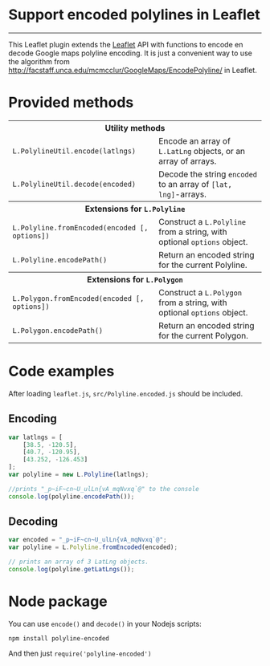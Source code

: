 # Support encoded polylines in Leaflet
--------------------------------------

This Leaflet plugin extends the [Leaflet](https://github.com/CloudMade/Leaflet) API with functions to encode en decode Google maps polyline encoding. It is just a convenient way to use the algorithm from http://facstaff.unca.edu/mcmcclur/GoogleMaps/EncodePolyline/ in Leaflet.

# Provided methods #

<table>
<tr>
	<th colspan="2">Utility methods</th>
</tr>
<tr>
	<td><code>L.PolylineUtil.encode(latlngs)</code></td>
	<td>Encode an array of <code>L.LatLng</code> objects,
	or an array of arrays.</td>
</tr>
<tr>
	<td><code>L.PolylineUtil.decode(encoded)</code></td>
	<td>Decode the string <code>encoded</code> to an array of <code>[lat, lng]</code>-arrays.</td>
</tr>

<tr>
	<th colspan="2">Extensions for <code>L.Polyline</code></th>
</tr>
<tr>
	<td><code>L.Polyline.fromEncoded(encoded [, options])</code></td>
	<td>Construct a <code>L.Polyline</code> from a string, with optional <code>options</code> object.</td>
</tr>
<tr>
	<td><code>L.Polyline.encodePath()</code></td><td>Return an encoded string for the current Polyline.</td>
</tr>

<tr>
	<th colspan="2">Extensions for <code>L.Polygon</code></th>
</tr>
<tr>
	<td><code>L.Polygon.fromEncoded(encoded [, options])</code></td>
	<td>Construct a <code>L.Polygon</code> from a string, with optional <code>options</code> object.</td>
</tr>
<tr>
	<td><code>L.Polygon.encodePath()</code></td><td>Return an encoded string for the current Polygon.</td>
</tr>

</table>

# Code examples
After loading ```leaflet.js```, ```src/Polyline.encoded.js``` should be included.

## Encoding

```javascript
var latlngs = [
	[38.5, -120.5],
	[40.7, -120.95],
	[43.252, -126.453]
];
var polyline = new L.Polyline(latlngs);

//prints "_p~iF~cn~U_ulLn{vA_mqNvxq`@" to the console
console.log(polyline.encodePath());
```

## Decoding
```javascript
var encoded = "_p~iF~cn~U_ulLn{vA_mqNvxq`@";
var polyline = L.Polyline.fromEncoded(encoded);

// prints an array of 3 LatLng objects.
console.log(polyline.getLatLngs());
```

# Node package
You can use `encode()` and `decode()` in your Nodejs scripts:

`npm install polyline-encoded`

And then just `require('polyline-encoded')`